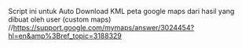 Script ini untuk Auto Download KML peta google maps dari hasil yang dibuat oleh user (custom maps)
//https://support.google.com/mymaps/answer/3024454?hl=en&amp%3Bref_topic=3188329
